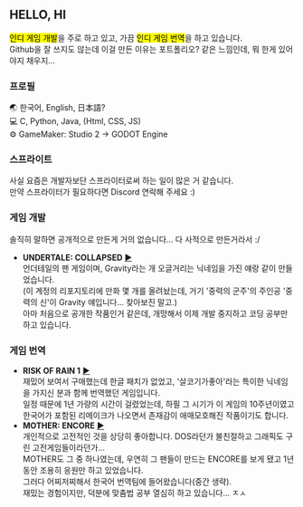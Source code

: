 ## HELLO, HI
<mark>인디 게임 개발</mark>을 주로 하고 있고, 가끔 <mark>인디 게임 번역</mark>을 하고 있습니다.<br>
Github을 잘 쓰지도 않는데 이걸 만든 이유는 포트폴리오? 같은 느낌인데, 뭐 한게 있어야지 채우지...<br>

### 프로필
🌏 한국어, English, 日本語?<br>
💻 C, Python, Java, (Html, CSS, JS)<br>
⚙️ GameMaker: Studio 2 → GODOT Engine<br>

### 스프라이트
사실 요즘은 개발자보단 스프라이터로써 하는 일이 많은 거 같습니다.<br>
만약 스프라이터가 필요하다면 Discord 연락해 주세요 :)<br>

### 게임 개발
솔직히 말하면 공개적으로 만든게 거의 없습니다... 다 사적으로 만든거라서 :/
  - **UNDERTALE: COLLAPSED** [▶](https://gamejolt.com/games/UTCP/667837)<br>
    언더테일의 팬 게임이며, Gravity라는 개 오글거리는 닉네임을 가진 얘랑 같이 만들었습니다.<br>
    (이 계정의 리포지토리에 만화 몇 개를 올려놨는데, 거기 '중력의 군주'의 주인공 '중력의 신'이 Gravity 얘입니다... 찾아보진 말고.)<br>
    아마 처음으로 공개한 작품인거 같은데, 개망해서 이제 개발 중지하고 코딩 공부만 하고 있습니다.
    
### 게임 번역
  - **RISK OF RAIN 1** [▶](https://steamcommunity.com/sharedfiles/filedetails/?id=2826112260)<br>
    재밌어 보여서 구매했는데 한글 패치가 없었고, '살코기가좋아'라는 특이한 닉네임을 가지신 분과 함께 번역했던 게임입니다.<br>
    일정 때문에 1년 가량의 시간이 걸렸었는데, 하필 그 시기가 이 게임의 10주년이였고<br>
    한국어가 포함된 리메이크가 나오면서 존재감이 애매모호해진 작품이기도 합니다.<br>
  - **MOTHER: ENCORE** [▶](https://motherencore.com/)<br>
    개인적으로 고전적인 것을 상당히 좋아합니다. DOS라던가 불친절하고 그래픽도 구린 고전게임들이라던가...<br>
    MOTHER도 그 중 하나였는데, 우연히 그 팬들이 만드는 ENCORE를 보게 됐고 1년동안 조용히 응원만 하고 있었습니다.<br>
    그러다 어찌저찌해서 한국어 번역팀에 들어왔습니다(중간 생략).<br>
    재밌는 경험이지만, 덕분에 맞춤법 공부 열심히 하고 있습니다... ㅈㅅ<br>

